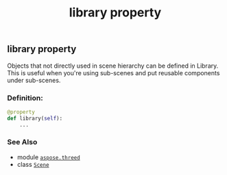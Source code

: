 ﻿---
title: library property
second_title: Aspose.3D for Python via .NET API References
description: 
type: docs
weight: 180
url: /aspose.threed/scene/library/
is_root: false
---

## library property


Objects that not directly used in scene hierarchy can be defined in Library.
This is useful when you're using sub-scenes and put reusable components under sub-scenes.
### Definition:
```python
@property
def library(self):
    ...
```

### See Also
* module [`aspose.threed`](../../)
* class [`Scene`](/3d/python-net/aspose.threed/scene)
